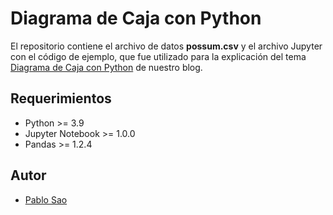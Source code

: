 # Diagrama de Caja con Python

El repositorio contiene el archivo de datos **possum.csv** y el archivo Jupyter con el código de ejemplo, que fue utilizado para la explicación del tema [Diagrama de Caja con Python](https://www.solutiondesign.tech/diagrama-de-caja-con-python/) de nuestro blog.


## Requerimientos
* Python >= 3.9 
* Jupyter Notebook >= 1.0.0
* Pandas >= 1.2.4

## Autor
* [Pablo Sao](https://github.com/psao)

